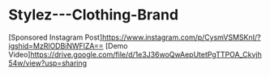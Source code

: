 # Stylez---Clothing-Brand
[Sponsored Instagram Post]https://www.instagram.com/p/CysmVSMSKnI/?igshid=MzRlODBiNWFlZA==
[Demo Video]https://drive.google.com/file/d/1e3J36woQwAepUtetPgTTPOA_Ckvjh54w/view?usp=sharing
